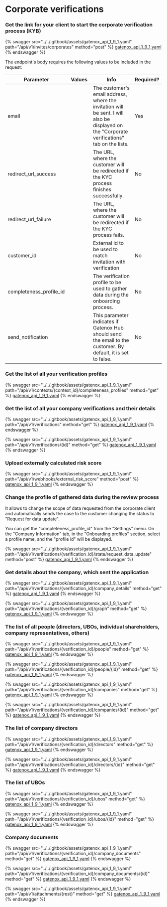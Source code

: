# Corporate verifications

### Get the link for your client to start the corporate verification process (KYB)

{% swagger src="../../.gitbook/assets/gatenox_api_1_9_1.yaml" path="/api/v1/invites/corporates" method="post" %}
[gatenox_api_1_9_1.yaml](../../.gitbook/assets/gatenox_api_1_9_1.yaml)
{% endswagger %}

The endpoint's body requires the following values to be included in the request:

<table><thead><tr><th width="203">Parameter</th><th width="109">Values</th><th width="316">Info</th><th>Required?</th></tr></thead><tbody><tr><td>email</td><td></td><td>The customer's email address, where the invitation will be sent. I will also be displayed on the "Corporate verifications" tab on the lists.</td><td>Yes</td></tr><tr><td>redirect_url_success</td><td></td><td>The URL, where the customer will be redirected if the KYC process finishes successfully.</td><td>No</td></tr><tr><td>redirect_url_failure</td><td></td><td>The URL, where the customer will be redirected if the KYC process fails.</td><td>No</td></tr><tr><td>customer_id</td><td></td><td>External id to be used to match invitation with verification</td><td>No</td></tr><tr><td>completeness_profile_id</td><td></td><td>The verification profile to be used to gather data during the onboarding process.</td><td>No</td></tr><tr><td>send_notification</td><td></td><td>This parameter indicates if Gatenox Hub should send the email to the customer. By default, it is set to false.</td><td>No</td></tr></tbody></table>

### Get the list of all your verification profiles

{% swagger src="../../.gitbook/assets/gatenox_api_1_9_1.yaml" path="/api/v1/contexts/{context_id}/completeness_profiles" method="get" %}
[gatenox_api_1_9_1.yaml](../../.gitbook/assets/gatenox_api_1_9_1.yaml)
{% endswagger %}



### Get the list of all your company verifications and their details

{% swagger src="../../.gitbook/assets/gatenox_api_1_9_1.yaml" path="/api/v1/verifications" method="get" %}
[gatenox_api_1_9_1.yaml](../../.gitbook/assets/gatenox_api_1_9_1.yaml)
{% endswagger %}

{% swagger src="../../.gitbook/assets/gatenox_api_1_9_1.yaml" path="/api/v1/verifications/{id}" method="get" %}
[gatenox_api_1_9_1.yaml](../../.gitbook/assets/gatenox_api_1_9_1.yaml)
{% endswagger %}

### Upload externally calculated risk score

{% swagger src="../../.gitbook/assets/gatenox_api_1_9_1.yaml" path="/api/v1/webhooks/external_risk_score" method="post" %}
[gatenox_api_1_9_1.yaml](../../.gitbook/assets/gatenox_api_1_9_1.yaml)
{% endswagger %}

### Change the profile of gathered data during the review process

It allows to change the scope of data requested from the corporate client and automatically sends the case to the customer changing the status to "Request for data update".

You can get the "completeness\_profile\_id" from the "Settings" menu. On the "Company Information" tab, in the "Onboarding profiles" section, select a profile name, and the "profile id" will be displayed.

{% swagger src="../../.gitbook/assets/gatenox_api_1_9_1.yaml" path="/api/v1/verifications/{verification_id}/state/request_data_update" method="post" %}
[gatenox_api_1_9_1.yaml](../../.gitbook/assets/gatenox_api_1_9_1.yaml)
{% endswagger %}

### Get details about the company, which sent the application

{% swagger src="../../.gitbook/assets/gatenox_api_1_9_1.yaml" path="/api/v1/verifications/{verification_id}/company_details" method="get" %}
[gatenox_api_1_9_1.yaml](../../.gitbook/assets/gatenox_api_1_9_1.yaml)
{% endswagger %}

{% swagger src="../../.gitbook/assets/gatenox_api_1_9_1.yaml" path="/api/v1/verifications/{verification_id}/graph" method="get" %}
[gatenox_api_1_9_1.yaml](../../.gitbook/assets/gatenox_api_1_9_1.yaml)
{% endswagger %}

### The list of all people (directors, UBOs, individual shareholders, company representatives, others)

{% swagger src="../../.gitbook/assets/gatenox_api_1_9_1.yaml" path="/api/v1/verifications/{verification_id}/people" method="get" %}
[gatenox_api_1_9_1.yaml](../../.gitbook/assets/gatenox_api_1_9_1.yaml)
{% endswagger %}

{% swagger src="../../.gitbook/assets/gatenox_api_1_9_1.yaml" path="/api/v1/verifications/{verification_id}/people/{id}" method="get" %}
[gatenox_api_1_9_1.yaml](../../.gitbook/assets/gatenox_api_1_9_1.yaml)
{% endswagger %}

{% swagger src="../../.gitbook/assets/gatenox_api_1_9_1.yaml" path="/api/v1/verifications/{verification_id}/companies" method="get" %}
[gatenox_api_1_9_1.yaml](../../.gitbook/assets/gatenox_api_1_9_1.yaml)
{% endswagger %}

{% swagger src="../../.gitbook/assets/gatenox_api_1_9_1.yaml" path="/api/v1/verifications/{verification_id}/companies/{id}" method="get" %}
[gatenox_api_1_9_1.yaml](../../.gitbook/assets/gatenox_api_1_9_1.yaml)
{% endswagger %}

### The list of company directors

{% swagger src="../../.gitbook/assets/gatenox_api_1_9_1.yaml" path="/api/v1/verifications/{verification_id}/directors" method="get" %}
[gatenox_api_1_9_1.yaml](../../.gitbook/assets/gatenox_api_1_9_1.yaml)
{% endswagger %}

{% swagger src="../../.gitbook/assets/gatenox_api_1_9_1.yaml" path="/api/v1/verifications/{verification_id}/directors/{id}" method="get" %}
[gatenox_api_1_9_1.yaml](../../.gitbook/assets/gatenox_api_1_9_1.yaml)
{% endswagger %}

### The list of UBOs

{% swagger src="../../.gitbook/assets/gatenox_api_1_9_1.yaml" path="/api/v1/verifications/{verification_id}/ubos" method="get" %}
[gatenox_api_1_9_1.yaml](../../.gitbook/assets/gatenox_api_1_9_1.yaml)
{% endswagger %}

{% swagger src="../../.gitbook/assets/gatenox_api_1_9_1.yaml" path="/api/v1/verifications/{verification_id}/ubos/{id}" method="get" %}
[gatenox_api_1_9_1.yaml](../../.gitbook/assets/gatenox_api_1_9_1.yaml)
{% endswagger %}

### Company documents

{% swagger src="../../.gitbook/assets/gatenox_api_1_9_1.yaml" path="/api/v1/verifications/{verification_id}/company_documents" method="get" %}
[gatenox_api_1_9_1.yaml](../../.gitbook/assets/gatenox_api_1_9_1.yaml)
{% endswagger %}

{% swagger src="../../.gitbook/assets/gatenox_api_1_9_1.yaml" path="/api/v1/verifications/{verification_id}/company_documents/{id}" method="get" %}
[gatenox_api_1_9_1.yaml](../../.gitbook/assets/gatenox_api_1_9_1.yaml)
{% endswagger %}

{% swagger src="../../.gitbook/assets/gatenox_api_1_9_1.yaml" path="/api/v1/attachments/{rest}" method="get" %}
[gatenox_api_1_9_1.yaml](../../.gitbook/assets/gatenox_api_1_9_1.yaml)
{% endswagger %}
